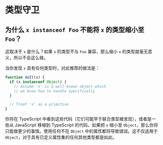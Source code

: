 # 类型守卫

## 为什么 `x instanceof Foo` 不能将 `x` 的类型缩小至 `Foo`？

这取决于 `x` 是什么？如果 `x` 的类型不与 `Foo` 兼容，那么缩小 `x` 的类型就毫无意义，所以不会这么做。

当你发现 `x` 具有任何类型时，对此推荐的做法是：

```ts
function doIt(x) {
  if (x instanceof Object) {
    // Assume 'x' is a well-known object which
    // we know how to handle specifically
  }

  // Treat 'x' as a primitive
}
```

你将在 TypeScript 中看到这些代码（它们可能早于联合类型被发现），或者是一些从 JavaScript 移植到 TypeScript 的代码，如果把 `x` 缩小至 `Object`，那么你将只能做更少的事情。使用任何不在 `Object` 中的属性都将导致错误。这不仅适用于 `Object`，对于具有已定义属性集的任何其他类型都是如此。

